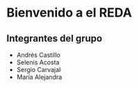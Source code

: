 # Bienvenido a el REDA 

## Integrantes del grupo

+ Andrés Castillo
+ Selenis Acosta
+ Sergio Carvajal
+ María Alejandra